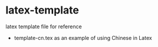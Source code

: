# latex-template
latex template file for reference 
* template-cn.tex as an example of using Chinese in Latex

